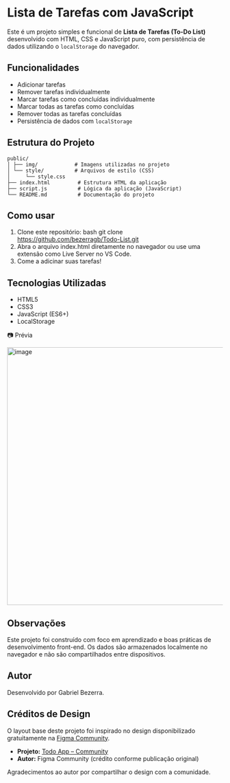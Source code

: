 # Lista de Tarefas com JavaScript

Este é um projeto simples e funcional de **Lista de Tarefas (To-Do List)** desenvolvido com HTML, CSS e JavaScript puro, com persistência de dados utilizando o `localStorage` do navegador.

## Funcionalidades

-  Adicionar tarefas
-  Remover tarefas individualmente
-  Marcar tarefas como concluídas individualmente
-  Marcar todas as tarefas como concluídas
-  Remover todas as tarefas concluídas
-  Persistência de dados com `localStorage`

## Estrutura do Projeto

 ```
public/
│ ├── img/            # Imagens utilizadas no projeto
│ └── style/          # Arquivos de estilo (CSS)
│     └── style.css
├── index.html         # Estrutura HTML da aplicação
├── script.js          # Lógica da aplicação (JavaScript)
└── README.md          # Documentação do projeto
```

## Como usar

1. Clone este repositório:
   bash
   git clone https://github.com/bezerragb/Todo-List.git
2. Abra o arquivo index.html diretamente no navegador ou use uma extensão como Live Server no VS Code.
3. Come a adicinar suas tarefas!

## Tecnologias Utilizadas

- HTML5
- CSS3
- JavaScript (ES6+)
- LocalStorage

📷 Prévia

<img width="900" height="600" alt="image" src="https://github.com/user-attachments/assets/d7e16e9f-702f-454b-95eb-2c4bb44e3188" />

## Observações
Este projeto foi construído com foco em aprendizado e boas práticas de desenvolvimento front-end.
Os dados são armazenados localmente no navegador e não são compartilhados entre dispositivos.

## Autor
Desenvolvido por Gabriel Bezerra.

## Créditos de Design

O layout base deste projeto foi inspirado no design disponibilizado gratuitamente na [Figma Community](https://www.figma.com/community).

- **Projeto:** [Todo App – Community](https://www.figma.com/design/oD6rPf9V8eqcmoGHARcP7H/Todo-App--Community-?node-id=102-144&p=f&t=X96sowyyX8EhAYrE-0)  
- **Autor:** Figma Community (crédito conforme publicação original)

Agradecimentos ao autor por compartilhar o design com a comunidade.


   
